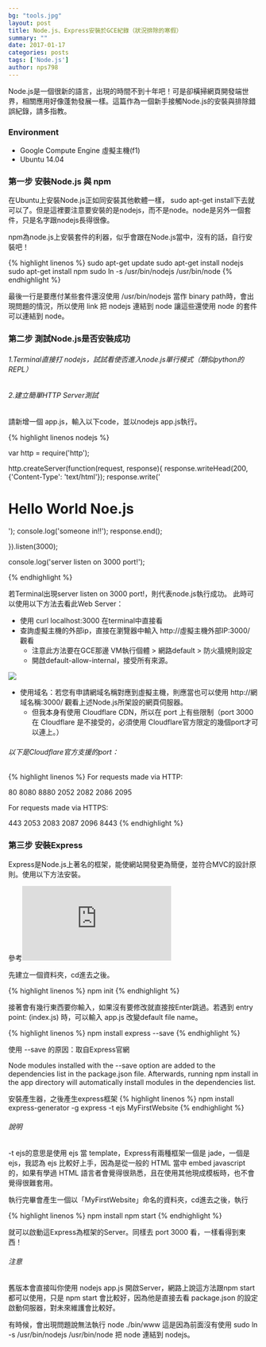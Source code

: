```yaml
--- 
bg: "tools.jpg" 
layout: post 
title: Node.js、Express安裝於GCE紀錄（狀況排除的寒假） 
summary: "" 
date: 2017-01-17 
categories: posts 
tags: ['Node.js'] 
author: nps798 
---
```


Node.js是一個很新的語言，出現的時間不到十年吧！可是卻橫掃網頁開發端世界，相關應用好像蓬勃發展一樣。這篇作為一個新手接觸Node.js的安裝與排除錯誤紀錄，請多指教。

### Environment

- Google Compute Engine 虛擬主機(f1)
- Ubuntu 14.04

### 第一步 安裝Node.js 與 npm

在Ubuntu上安裝Node.js正如同安裝其他軟體一樣， sudo apt-get install下去就可以了。但是這裡要注意要安裝的是nodejs，而不是node。node是另外一個套件，只是名字跟nodejs長得很像。

npm為node.js上安裝套件的利器，似乎會跟在Node.js當中，沒有的話，自行安裝吧！

{% highlight linenos %} 
sudo apt-get update
sudo apt-get install nodejs
sudo apt-get install npm
sudo ln -s /usr/bin/nodejs /usr/bin/node
{% endhighlight %} 

最後一行是要應付某些套件還沒使用 /usr/bin/nodejs 當作 binary path時，會出現問題的情況，所以使用 link 把 nodejs 連結到 node 讓這些還使用  node 的套件可以連結到 node。

### 第二步 測試Node.js是否安裝成功

###### 1.Terminal直接打 nodejs，試試看使否進入node.js單行模式（類似python的REPL）

###### 2.建立簡單HTTP Server測試

請新增一個 app.js，輸入以下code，並以nodejs app.js執行。

{% highlight linenos nodejs %} 
 
var http = require('http');

http.createServer(function(request, response){
	response.writeHead(200, {'Content-Type': 'text/html'});
	response.write('<h1>Hello World Noe.js</h1>');
	console.log('someone in!!');
	response.end();

}).listen(3000);

console.log('server listen on 3000 port!');

{% endhighlight %} 

若Terminal出現server listen on 3000 port!，則代表node.js執行成功。
此時可以使用以下方法去看此Web Server：

- 使用 curl localhost:3000 在terminal中直接看
- 查詢虛擬主機的外部ip，直接在瀏覽器中輸入 http://虛擬主機外部IP:3000/ 觀看
	- 注意此方法要在GCE那邊 VM執行個體 > 網路default > 防火牆規則設定
	- 開啟default-allow-internal，接受所有來源。

[![][image1]][image1]

[image1]: {{site.images}}/gce_settings.png

- 使用域名：若您有申請網域名稱對應到虛擬主機，則應當也可以使用 http://網域名稱:3000/ 觀看上述Node.js所架設的網頁伺服器。
	- 但我本身有使用 Cloudflare CDN，所以在 port 上有些限制（port 3000 在 Cloudflare 是不接受的，必須使用 Cloudflare官方限定的幾個port才可以連上。）

###### 以下是Cloudflare官方支援的port：
{% highlight linenos %} 
For requests made via HTTP:

80
8080
8880
2052
2082
2086
2095

For requests made via HTTPS:

443
2053
2083
2087
2096
8443
{% endhighlight %} 


### 第三步 安裝Express

Express是Node.js上著名的框架，能使網站開發更為簡便，並符合MVC的設計原則。使用以下方法安裝。

參考![官方網站](http://expressjs.com/en/starter/installing.html)

先建立一個資料夾，cd進去之後。

{% highlight linenos %} 
npm init
{% endhighlight %} 

接著會有幾行東西要你輸入，如果沒有要修改就直接按Enter跳過。若遇到 entry point: (index.js) 時，可以輸入 app.js 改變default file name。

{% highlight linenos %} 
npm install express --save
{% endhighlight %} 

使用 --save 的原因：取自Express官網

Node modules installed with the --save option are added to the dependencies list in the package.json file. Afterwards, running npm install in the app directory will automatically install modules in the dependencies list.

安裝產生器，之後產生express框架
{% highlight linenos %} 
npm install express-generator -g
express -t ejs MyFirstWebsite
{% endhighlight %} 

###### 說明
-t ejs的意思是使用 ejs 當 template，Express有兩種框架一個是 jade，一個是 ejs，我認為 ejs 比較好上手，因為是從一般的 HTML 當中 embed javascript 的，如果有學過 HTML 語言者會覺得很熟悉，且在使用其他現成模板時，也不會覺得很難套用。

執行完畢會產生一個以「MyFirstWebsite」命名的資料夾，cd進去之後，執行

{% highlight linenos %} 
npm install 
npm start
{% endhighlight %}

就可以啟動這Express為框架的Server。同樣去 port 3000 看，一樣看得到東西！

###### 注意

舊版本會直接叫你使用 nodejs app.js 開啟Server，網路上說這方法跟npm start都可以使用，只是 npm start 會比較好，因為他是直接去看 package.json 的設定啟動伺服器，對未來維護會比較好。

有時候，會出現問題說無法執行 node ./bin/www 這是因為前面沒有使用 sudo ln -s /usr/bin/nodejs /usr/bin/node 把 node 連結到 nodejs。




